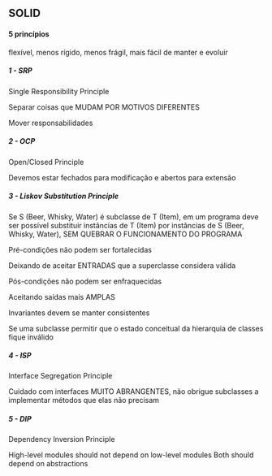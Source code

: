 ## SOLID

#### 5 princípios

flexível, menos rígido, menos frágil, mais fácil de manter e evoluir

##### 1 - SRP

Single Responsibility Principle

Separar coisas que MUDAM POR MOTIVOS DIFERENTES

Mover responsabilidades

##### 2 - OCP

Open/Closed Principle

Devemos estar fechados para modificação e abertos para extensão

##### 3 - Liskov Substitution Principle

Se S (Beer, Whisky, Water) é subclasse de T (Item), em um programa deve ser possível substituir instâncias de T (Item) por instâncias de S (Beer, Whisky, Water), SEM QUEBRAR O FUNCIONAMENTO DO PROGRAMA

Pré-condições não podem ser fortalecidas

Deixando de aceitar ENTRADAS que a superclasse considera válida

Pós-condições não podem ser enfraquecidas

Aceitando saídas mais AMPLAS

Invariantes devem se manter consistentes

Se uma subclasse permitir que o estado conceitual da hierarquia de classes fique inválido

##### 4 - ISP

Interface Segregation Principle

Cuidado com interfaces MUITO ABRANGENTES, não obrigue subclasses a implementar métodos que elas não precisam

##### 5 - DIP

Dependency Inversion Principle

High-level modules should not depend on low-level modules
Both should depend on abstractions


